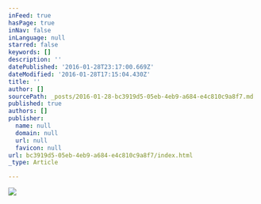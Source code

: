 ```yaml
---
inFeed: true
hasPage: true
inNav: false
inLanguage: null
starred: false
keywords: []
description: ''
datePublished: '2016-01-28T23:17:00.669Z'
dateModified: '2016-01-28T17:15:04.430Z'
title: ''
author: []
sourcePath: _posts/2016-01-28-bc3919d5-05eb-4eb9-a684-e4c810c9a8f7.md
published: true
authors: []
publisher:
  name: null
  domain: null
  url: null
  favicon: null
url: bc3919d5-05eb-4eb9-a684-e4c810c9a8f7/index.html
_type: Article

---
```

![](https://s3-us-west-2.amazonaws.com/the-grid-img/p/d0fc9b0ae1e4c9ede63040cc75cf95fb6f382259.jpg)